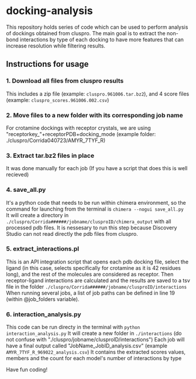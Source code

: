 # docking-analysis
This repository holds series of code which can be used to perform analysis of dockings obtained from cluspro. The main goal is to extract the non-bond interactions by type of each docking to have more features that can increase resolution while filtering results.

## Instructions for usage
### 1. Download all files from cluspro results
This includes a zip file (example: `cluspro.961006.tar.bz2`), and 4 score files (example: `cluspro_scores.961006.002.csv`)
### 2. Move files to a new folder with its corresponding job name
For crotamine dockings with receptor crystals, we are using "receptorkey_"+receptorPDB+docking_mode (example folder: ./cluspro/Corrida040723/AMYR_7TYF_R)
### 3. Extract tar.bz2 files in place
It was done manually for each job (If you have a script that does this is well recieved)
### 4. save_all.py
It's a python code that needs to be run within chimera environment, so the command for launching from the terminal is 
```chimera --nogui save_all.py ```
It will create a directory in `./cluspro/Corrida######/jobname/clusproID/chimera_output` with all processed pdb files. It is nessesary to run this step because Discovery Studio can not read directly the pdb files from cluspro.
### 5. extract_interactions.pl
This is an API integration script that opens each pdb docking file, select the ligand (in this case, selects specifically for crotamine as it is 42 residues long), and the rest of the molecules are considered as receptor. Then receptor-ligand interactions are calculated and the results are saved to a tsv file in the folder `./cluspro/Corrida######/jobname/clusproID/interactions`
When running several jobs, a list of job paths can be defined in line 19 (within @job_folders variable).
### 6. interaction_analysis.py
This code can be run directy in the terminal with `python interaction_analysis.py`
It will create a new folder in `./interactions` (do not confuse with "./cluspro/jobname/clusproID/interactions")
Each job will have a final output called "JobName_JobID_analysis.csv" (example `AMYR_7TYF_R_969022_analysis.csv`)
It contains the extracted scores values, members and the count for each model's number of interactions by type

Have fun coding!
